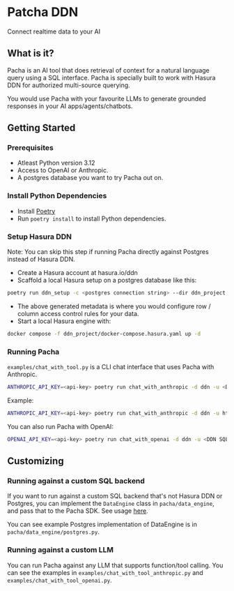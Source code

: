 # Patcha DDN

Connect realtime data to your AI

## What is it?

Pacha is an AI tool that does retrieval of context for a natural language query using a SQL interface.
Pacha is specially built to work with Hasura DDN for authorized multi-source querying.

You would use Pacha with your favourite LLMs to generate grounded responses in your AI apps/agents/chatbots.

## Getting Started

### Prerequisites

- Atleast Python version 3.12
- Access to OpenAI or Anthropic.
- A postgres database you want to try Pacha out on.

### Install Python Dependencies

- Install [Poetry](https://python-poetry.org/docs/)
- Run `poetry install` to install Python dependencies.

### Setup Hasura DDN

Note: You can skip this step if running Pacha directly against Postgres instead of Hasura DDN.

- Create a Hasura account at hasura.io/ddn
- Scaffold a local Hasura setup on a postgres database like this:
```bash
poetry run ddn_setup -c <postgres connection string> --dir ddn_project
```
- The above generated metadata is where you would configure row / column access control rules for your data.
- Start a local Hasura engine with:
```bash
docker compose -f ddn_project/docker-compose.hasura.yaml up -d
```

### Running Pacha

`examples/chat_with_tool.py` is a CLI chat interface that uses Pacha with Anthropic.

```bash
ANTHROPIC_API_KEY=<api-key> poetry run chat_with_anthropic -d ddn -u <DDN SQL URL> -H <header to pass to DDN> 
```

Example:
```bash
ANTHROPIC_API_KEY=<api-key> poetry run chat_with_anthropic -d ddn -u http://localhost:3000/v1/sql -H 'x-hasura-role: admin'
```

You can also run Pacha with OpenAI:
```bash
OPENAI_API_KEY=<api-key> poetry run chat_with_openai -d ddn -u <DDN SQL URL> -H <header to pass to DDN>
```

## Customizing

### Running against a custom SQL backend

If you want to run against a custom SQL backend that's not Hasura DDN or Postgres, you can implement the `DataEngine` class in `pacha/data_engine`, and pass that to the Pacha SDK. See usage [here](pacha/sdk/tools/code_tool.py#L57).

You can see example Postgres implementation of DataEngine is in `pacha/data_engine/postgres.py`.

### Running against a custom LLM

You can run Pacha against any LLM that supports function/tool calling. You can see the examples in `examples/chat_with_tool_anthropic.py` and `examples/chat_with_tool_openai.py`.